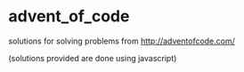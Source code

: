 # advent_of_code

solutions for solving problems from http://adventofcode.com/

(solutions provided are done using javascript)
